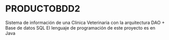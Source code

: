 # PRODUCTOBDD2
Sistema de información de una Clinica Veterinaria con la arquitectura DAO + Base de datos SQL
El lenguaje de programación de este proyecto es en Java
